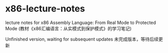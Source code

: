# x86-lecture-notes
lecture notes for x86 Assembly Language: From Real Mode to Protected Mode (教材《x86汇编语言：从实模式到保护模式》的学习笔记)

Unfinished version, waiting for subsequent updates
未完成版本，等待后续更新
